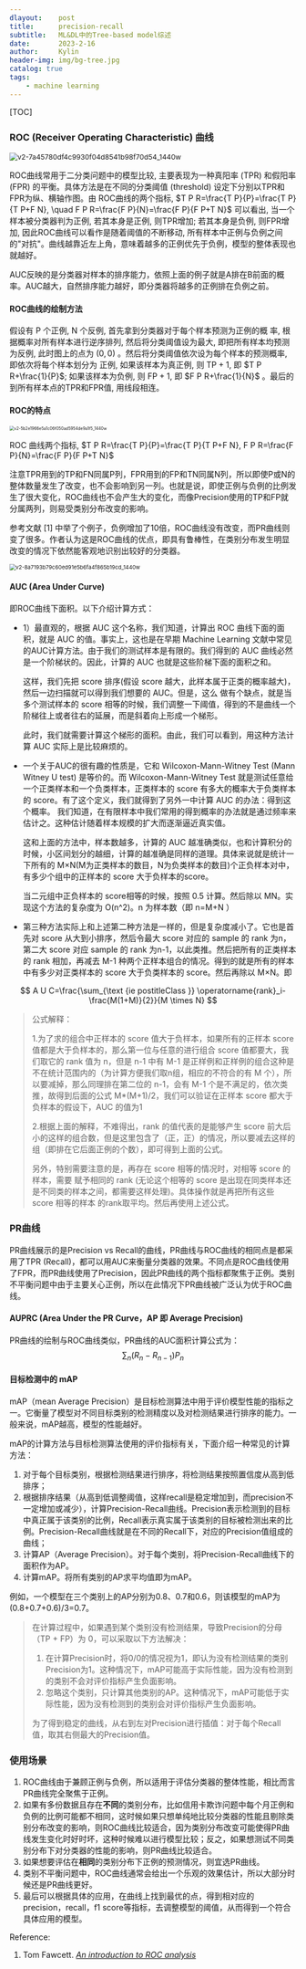 ```yaml
---
dlayout:    post
title:      precision-recall
subtitle:   ML&DL中的Tree-based model综述
date:       2023-2-16
author:     Kylin
header-img: img/bg-tree.jpg
catalog: true
tags:
    - machine learning
---
```




[TOC]



### ROC (Receiver Operating Characteristic) 曲线

<img src="http://kylinhub.oss-cn-shanghai.aliyuncs.com/uPic/v2-7a45780df4c9930f04d8541b98f70d54_1440w.png" alt="v2-7a45780df4c9930f04d8541b98f70d54_1440w" style="zoom:87%;" />

ROC曲线常用于二分类问题中的模型比较, 主要表现为一种真阳率 (TPR) 和假阳率 (FPR) 的平衡。具体方法是在不同的分类阈值 (threshold) 设定下分别以TPR和FPR为纵、横轴作图。由 ROC曲线的两个指标, $T P R=\frac{T P}{P}=\frac{T P}{T P+F N}, \quad F P R=\frac{F P}{N}=\frac{F P}{F P+T N}$ 可以看出, 当一个样本被分类器判为正例, 若其本身是正例, 则TPR增加; 若其本身是负例, 则FPR增加, 因此ROC曲线可以看作是随着阈值的不断移动, 所有样本中正例与负例之间的"对抗"。曲线越靠近左上角，意味着越多的正例优先于负例，模型的整体表现也就越好。

AUC反映的是分类器对样本的排序能力，依照上面的例子就是A排在B前面的概率。AUC越大，自然排序能力越好，即分类器将越多的正例排在负例之前。



#### ROC曲线的绘制方法

假设有 $\mathrm{P}$ 个正例, $\mathrm{N}$ 个反例, 首先拿到分类器对于每个样本预测为正例的概 率, 根据概率对所有样本进行逆序排列, 然后将分类阈值设为最大, 即把所有样本均预测为反例, 此时图上的点为 $(0,0)$ 。然后将分类阈值依次设为每个样本的预测概率, 即依次将每个样本划分为 正例, 如果该样本为真正例, 则 $\mathrm{TP}+1$, 即 $T P R+\frac{1}{P}$; 如果该样本为负例, 则 $\mathrm{FP}+1$, 即 $F P R+\frac{1}{N}$ 。最后的到所有样本点的TPR和FPR值, 用线段相连。



#### ROC的特点

<img src="http://kylinhub.oss-cn-shanghai.aliyuncs.com/uPic/v2-5b2e1966e5a1c06f050ad5954de9a1f5_1440w.png" alt="v2-5b2e1966e5a1c06f050ad5954de9a1f5_1440w" style="zoom:50%;" />

$\mathrm{ROC}$ 曲线两个指标, $T P R=\frac{T P}{P}=\frac{T P}{T P+F N}, F P R=\frac{F P}{N}=\frac{F P}{F P+T N}$

注意TPR用到的TP和FN同属P列，FPR用到的FP和TN同属N列，所以即使P或N的整体数量发生了改变，也不会影响到另一列。也就是说，即使正例与负例的比例发生了很大变化，ROC曲线也不会产生大的变化，而像Precision使用的TP和FP就分属两列，则易受类别分布改变的影响。

参考文献 [1] 中举了个例子，负例增加了10倍，ROC曲线没有改变，而PR曲线则变了很多。作者认为这是ROC曲线的优点，即具有鲁棒性，在类别分布发生明显改变的情况下依然能客观地识别出较好的分类器。

<img src="http://kylinhub.oss-cn-shanghai.aliyuncs.com/uPic/v2-8a7193b79c60ed91e5b6fa4f865b19cd_1440w.png" alt="v2-8a7193b79c60ed91e5b6fa4f865b19cd_1440w" style="zoom:67%;" />

#### AUC (Area Under Curve)

即ROC曲线下面积。以下介绍计算方式：

- 1）最直观的，根据 AUC 这个名称，我们知道，计算出 ROC 曲线下面的面积，就是 AUC 的值。事实上，这也是在早期 Machine Learning 文献中常见的AUC计算方法。由于我们的测试样本是有限的。我们得到的 AUC 曲线必然是一个阶梯状的。因此，计算的 AUC 也就是这些阶梯下面的面积之和。

  这样，我们先把 score 排序(假设 score 越大，此样本属于正类的概率越大)，然后一边扫描就可以得到我们想要的 AUC。但是，这么 做有个缺点，就是当多个测试样本的 score 相等的时候，我们调整一下阈值，得到的不是曲线一个阶梯往上或者往右的延展，而是斜着向上形成一个梯形。

  此时，我们就需要计算这个梯形的面积。由此，我们可以看到，用这种方法计算 AUC 实际上是比较麻烦的。

- 一个关于AUC的很有趣的性质是，它和 Wilcoxon-Mann-Witney Test (Mann Witney U test) 是等价的。而 Wilcoxon-Mann-Witney Test 就是测试任意给一个正类样本和一个负类样本，正类样本的 score 有多大的概率大于负类样本的 score。有了这个定义，我们就得到了另外一中计算 AUC 的办法：得到这个概率。
  我们知道，在有限样本中我们常用的得到概率的办法就是通过频率来估计之。这种估计随着样本规模的扩大而逐渐逼近真实值。

  这和上面的方法中，样本数越多，计算的 AUC 越准确类似，也和计算积分的时候，小区间划分的越细，计算的越准确是同样的道理。具体来说就是统计一下所有的 M×N(M为正类样本的数目，N为负类样本的数目)个正负样本对中，有多少个组中的正样本的 score 大于负样本的score。

  当二元组中正负样本的 score相等的时候，按照 0.5 计算。然后除以 MN。实现这个方法的复杂度为 O(n^2)。n 为样本数（即 n=M+N ）

- 第三种方法实际上和上述第二种方法是一样的，但是复杂度减小了。它也是首先对 score 从大到小排序，然后令最大 score 对应的 sample 的 rank 为n，第二大 score 对应 sample 的 rank 为n-1，以此类推。然后把所有的正类样本的 rank 相加，再减去 M-1 种两个正样本组合的情况。得到的就是所有的样本中有多少对正类样本的 score 大于负类样本的 score。然后再除以 M×N。即

$$
A U C=\frac{\sum_{\text {ie postitleClass }} \operatorname{rank}_i-\frac{M(1+M)}{2}}{M \times N}
$$

> 公式解释：
>
> 1.为了求的组合中正样本的 score 值大于负样本，如果所有的正样本 score 值都是大于负样本的，那么第一位与任意的进行组合 score 值都要大，我们取它的 rank 值为 n，但是 n-1 中有 M-1 是正样例和正样例的组合这种是不在统计范围内的（为计算方便我们取n组，相应的不符合的有 M 个），所以要减掉，那么同理排在第二位的 n-1，会有 M-1 个是不满足的，依次类推，故得到后面的公式 M*(M+1)/2，我们可以验证在正样本 score 都大于负样本的假设下，AUC 的值为1
>
> 2.根据上面的解释，不难得出，rank 的值代表的是能够产生 score 前大后小的这样的组合数，但是这里包含了（正，正）的情况，所以要减去这样的组（即排在它后面正例的个数），即可得到上面的公式。
>
> 另外，特别需要注意的是，再存在 score 相等的情况时，对相等 score 的样本，需要 赋予相同的 rank (无论这个相等的 score 是出现在同类样本还是不同类的样本之间，都需要这样处理)。具体操作就是再把所有这些 score 相等的样本 的rank取平均。然后再使用上述公式。





### PR曲线

PR曲线展示的是Precision vs Recall的曲线，PR曲线与ROC曲线的相同点是都采用了TPR (Recall)，都可以用AUC来衡量分类器的效果。不同点是ROC曲线使用了FPR，而PR曲线使用了Precision，因此PR曲线的两个指标都聚焦于正例。类别不平衡问题中由于主要关心正例，所以在此情况下PR曲线被广泛认为优于ROC曲线。



#### AUPRC (Area Under the PR Curve，AP 即 Average Precision)

PR曲线的绘制与ROC曲线类似，PR曲线的AUC面积计算公式为：
$$
\sum_n\left(R_n-R_{n-1}\right) P_n
$$

#### 目标检测中的 mAP

mAP（mean Average Precision）是目标检测算法中用于评价模型性能的指标之一。它衡量了模型对不同目标类别的检测精度以及对检测结果进行排序的能力。一般来说，mAP越高，模型的性能越好。

mAP的计算方法与目标检测算法使用的评价指标有关，下面介绍一种常见的计算方法：

1. 对于每个目标类别，根据检测结果进行排序，将检测结果按照置信度从高到低排序；
2. 根据排序结果（从高到低调整阈值，这样recall是稳定增加到，而precision不一定增加或减少），计算Precision-Recall曲线。Precision表示检测到的目标中真正属于该类别的比例，Recall表示真实属于该类别的目标被检测出来的比例。Precision-Recall曲线就是在不同的Recall下，对应的Precision值组成的曲线；
3. 计算AP（Average Precision）。对于每个类别，将Precision-Recall曲线下的面积作为AP。
4. 计算mAP。将所有类别的AP求平均值即为mAP。

例如，一个模型在三个类别上的AP分别为0.8、0.7和0.6，则该模型的mAP为(0.8+0.7+0.6)/3=0.7。

> 在计算过程中，如果遇到某个类别没有检测结果，导致Precision的分母（TP + FP）为 0，可以采取以下方法解决：
>
> 1. 在计算Precision时，将0/0的情况视为1，即认为没有检测结果的类别Precision为1。这种情况下，mAP可能高于实际性能，因为没有检测到的类别不会对评价指标产生负面影响。
> 2. 忽略这个类别，只计算其他类别的AP。这种情况下，mAP可能低于实际性能，因为没有检测到的类别会对评价指标产生负面影响。
>
> 为了得到稳定的曲线，从右到左对Precision进行插值：对于每个Recall值，取其右侧最大的Precision值。



### 使用场景

1. ROC曲线由于兼顾正例与负例，所以适用于评估分类器的整体性能，相比而言PR曲线完全聚焦于正例。
2. 如果有多份数据且存在**不同**的类别分布，比如信用卡欺诈问题中每个月正例和负例的比例可能都不相同，这时候如果只想单纯地比较分类器的性能且剔除类别分布改变的影响，则ROC曲线比较适合，因为类别分布改变可能使得PR曲线发生变化时好时坏，这种时候难以进行模型比较；反之，如果想测试不同类别分布下对分类器的性能的影响，则PR曲线比较适合。
3. 如果想要评估在**相同**的类别分布下正例的预测情况，则宜选PR曲线。
4. 类别不平衡问题中，ROC曲线通常会给出一个乐观的效果估计，所以大部分时候还是PR曲线更好。
5. 最后可以根据具体的应用，在曲线上找到最优的点，得到相对应的precision，recall，f1 score等指标，去调整模型的阈值，从而得到一个符合具体应用的模型。



Reference:

1. Tom Fawcett. *[An introduction to ROC analysis](https://link.zhihu.com/?target=https%3A//ccrma.stanford.edu/workshops/mir2009/references/ROCintro.pdf)*
